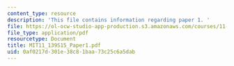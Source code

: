 ```yaml
---
content_type: resource
description: 'This file contains information regarding paper 1. '
file: https://ol-ocw-studio-app-production.s3.amazonaws.com/courses/11-139-the-city-in-film-spring-2015/0af0217d301e38c81baa73c25c6a5dab_MIT11_139S15_Paper_1.pdf
file_type: application/pdf
resourcetype: Document
title: MIT11_139S15_Paper1.pdf
uid: 0af0217d-301e-38c8-1baa-73c25c6a5dab
---
```

